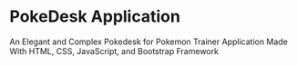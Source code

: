 # PokeDesk Application
An Elegant and Complex Pokedesk for Pokemon Trainer Application Made With HTML, CSS, JavaScript, and Bootstrap Framework
